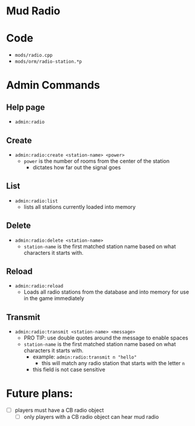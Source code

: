 # Mud Radio

# Code
- `mods/radio.cpp`
- `mods/orm/radio-station.*p`

# Admin Commands
## Help page
- `admin:radio`

## Create
- `admin:radio:create <station-name> <power>`
	- `power` is the number of rooms from the center of the station
		- dictates how far out the signal goes

## List
- `admin:radio:list`
	- lists all stations currently loaded into memory

## Delete
- `admin:radio:delete <station-name>`
	- `station-name` is the first matched station name based on what characters it starts with.

## Reload
- `admin:radio:reload`
	- Loads all radio stations from the database and into memory for use in the game immediately

## Transmit
- `admin:radio:transmit <station-name> <message>`
	- PRO TIP: use double quotes around the message to enable spaces
	- `station-name` is the first matched station name based on what characters it starts with.
		- example: `admin:radio:transmit n "hello"`
			- this will match any radio station that starts with the letter `n`
		- this field is not case sensitive

# Future plans:
- [ ] players must have a CB radio object
	- [ ] only players with a CB radio object can hear mud radio
